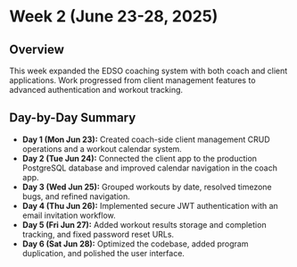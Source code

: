 # Week 2 (June 23-28, 2025)

## Overview
This week expanded the EDSO coaching system with both coach and client applications. Work progressed from client management features to advanced authentication and workout tracking.

## Day-by-Day Summary
- **Day 1 (Mon Jun 23):** Created coach-side client management CRUD operations and a workout calendar system.
- **Day 2 (Tue Jun 24):** Connected the client app to the production PostgreSQL database and improved calendar navigation in the coach app.
- **Day 3 (Wed Jun 25):** Grouped workouts by date, resolved timezone bugs, and refined navigation.
- **Day 4 (Thu Jun 26):** Implemented secure JWT authentication with an email invitation workflow.
- **Day 5 (Fri Jun 27):** Added workout results storage and completion tracking, and fixed password reset URLs.
- **Day 6 (Sat Jun 28):** Optimized the codebase, added program duplication, and polished the user interface.

